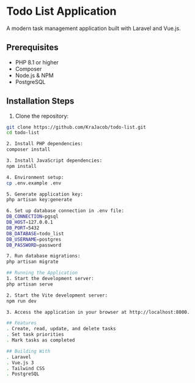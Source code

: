 
# Todo List Application

A modern task management application built with Laravel and Vue.js.

## Prerequisites

- PHP 8.1 or higher
- Composer
- Node.js & NPM
- PostgreSQL

## Installation Steps

1. Clone the repository:
```bash
git clone https://github.com/KraJacob/todo-list.git
cd todo-list

2. Install PHP dependencies:
composer install

3. Install JavaScript dependencies:
npm install

4. Environment setup:
cp .env.example .env

5. Generate application key:
php artisan key:generate

6. Set up database connection in .env file:
DB_CONNECTION=pgsql
DB_HOST=127.0.0.1
DB_PORT=5432
DB_DATABASE=todo_list
DB_USERNAME=postgres
DB_PASSWORD=password

7. Run database migrations:
php artisan migrate

## Running the Application
1. Start the development server:
php artisan serve

2. Start the Vite development server:
npm run dev

3. Access the application in your browser at http://localhost:8000.

## Features
. Create, read, update, and delete tasks
. Set task priorities
. Mark tasks as completed

## Building With
. Laravel
. Vue.js 3
. Tailwind CSS
. PostgreSQL


